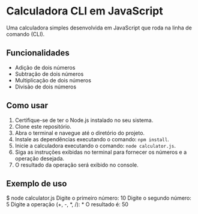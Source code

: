 # Calculadora CLI em JavaScript

Uma calculadora simples desenvolvida em JavaScript que roda na linha de comando (CLI).

## Funcionalidades

- Adição de dois números
- Subtração de dois números
- Multiplicação de dois números
- Divisão de dois números

## Como usar

1. Certifique-se de ter o Node.js instalado no seu sistema.
2. Clone este repositório.
3. Abra o terminal e navegue até o diretório do projeto.
4. Instale as dependências executando o comando: `npm install`.
5. Inicie a calculadora executando o comando: `node calculator.js`.
6. Siga as instruções exibidas no terminal para fornecer os números e a operação desejada.
7. O resultado da operação será exibido no console.

## Exemplo de uso

$ node calculator.js
Digite o primeiro número: 10
Digite o segundo número: 5
Digite a operação (+, -, *, /): *
O resultado é: 50